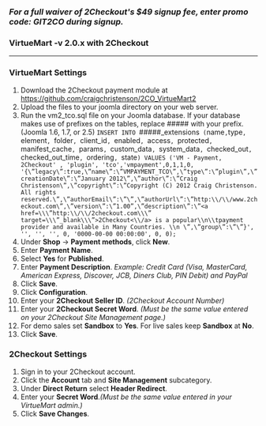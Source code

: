### _For a full waiver of 2Checkout's $49 signup fee, enter promo code:  GIT2CO  during signup._

### VirtueMart -v 2.0.x with 2Checkout
----------------------------------------

### VirtueMart Settings

1. Download the 2Checkout payment module at https://github.com/craigchristenson/2CO_VirtueMart2
2. Upload the files to your joomla directory on your web server.
3. Run the vm2_tco.sql file on your Joomla database. If your database makes use of prefixes on the tables, replace ##### with your prefix. (Joomla 1.6, 1.7, or 2.5)
    `INSERT INTO `#####_extensions` (`name`,`type`, `element`, `folder`, `client_id`, `enabled`, `access`, `protected`, `manifest_cache`, `params`, `custom_data`, `system_data`, `checked_out`, `checked_out_time`, `ordering`, `state`) VALUES ('VM - Payment, 2Checkout' , 'plugin', 'tco','vmpayment',0,1,1,0, '{\”legacy\”:true,\”name\”:\”VMPAYMENT_TCO\”,\”type\”:\”plugin\”,\”creationDate\”:\”January 2012\”,\”author\”:\”Craig Christenson\”,\”copyright\”:\”Copyright (C) 2012 Craig Christenson. All rights reserved.\”,\”authorEmail\”:\”\”,\”authorUrl\”:\”http:\\/\\/www.2checkout.com\”,\”version\”:\”1.00”,\”description\”:\”<a href=\\\”http:\\/\\/2checkout.com\\\” target=\\\”_blank\\\”>2Checkout<\\/a> is a popular\\n\\tpayment provider and available in Many Countries. \\n \”,\”group\”:\”\”}', '', '', '', 0, '0000-00-00 00:00:00', 0, 0);`
4. Under **Shop** -> **Payment methods**, click **New**.
5. Enter **Payment Name**.
6. Select **Yes** for **Published**.
7. Enter **Payment Description**. _Example: Credit Card (Visa, MasterCard, American Express, Discover, JCB, Diners Club, PIN Debit) and PayPal_
8. Click **Save**.
9. Click **Configuration**.
10. Enter your **2Checkout Seller ID**. _(2Checkout Account Number)_ 
11. Enter your **2Checkout Secret Word**. _(Must be the same value entered on your 2Checkout Site Management page.)_
12. For demo sales set **Sandbox** to **Yes**. For live sales keep **Sandbox** at **No**.
13. Click **Save**.

### 2Checkout Settings

1. Sign in to your 2Checkout account. 
2. Click the **Account** tab and **Site Management** subcategory. 
3. Under **Direct Return** select **Header Redirect**.
4. Enter your **Secret Word**._(Must be the same value entered in your VirtueMart admin.)_
5. Click **Save Changes**. 